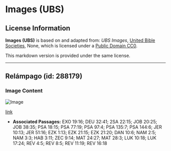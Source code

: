 # Images (UBS)

## License Information

**Images (UBS)** is based on and adapted from: _UBS Images_, [United Bible Societies](https://unitedbiblesocieties.org/), None, which is licensed under a [Public Domain CC0](https://creativecommons.org/public-domain/cc0/).

This markdown version is provided under the same license.



--------------------------------

## Relámpago (id: 288179)

### Image Content

![Image](https://cdn.aquifer.bible/aquifer-content/resources/Media/WEB-0590_lightning.jpg)

[link](https://cdn.aquifer.bible/aquifer-content/resources/Media/WEB-0590_lightning.jpg)

* **Associated Passages:** EXO 19:16; DEU 32:41; 2SA 22:15; JOB 20:25; JOB 38:35; PSA 18:15; PSA 77:19; PSA 97:4; PSA 135:7; PSA 144:6; JER 10:13; JER 51:16; EZK 1:13; EZK 21:15; EZK 21:20; DAN 10:6; NAM 2:5; NAM 3:3; HAB 3:11; ZEC 9:14; MAT 24:27; MAT 28:3; LUK 10:18; LUK 17:24; REV 4:5; REV 8:5; REV 11:19; REV 16:18

